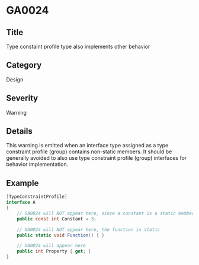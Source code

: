 # GA0024

## Title
Type constaint profile type also implements other behavior

## Category
Design

## Severity
Warning

## Details
This warning is emitted when an interface type assigned as a type constraint profile (group) contains non-static members. It should be generally avoided to also use type constraint profile (group) interfaces for behavior implementation.

## Example
```csharp
[TypeConstraintProfile]
interface A
{
    // GA0024 will NOT appear here, since a constant is a static member
    public const int Constant = 3;

    // GA0024 will NOT appear here, the function is static
    public static void Function() { }

    // GA0024 will appear here
    public int Property { get; }
}
```
